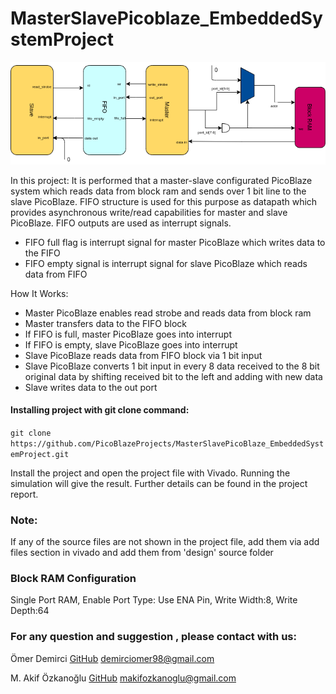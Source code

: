 # MasterSlavePicoblaze_EmbeddedSystemProject

![](Project_Report_and_Poster/schematic(1).png)

In this project: It is performed that a master-slave configurated PicoBlaze system which reads data from block ram and sends over 1 bit line to the slave PicoBlaze. FIFO structure is used for this purpose as datapath which provides asynchronous write/read capabilities for master and slave PicoBlaze. FIFO outputs are used as interrupt signals.

- FIFO full flag is interrupt signal for master PicoBlaze which writes data to the FIFO
- FIFO empty signal is interrupt signal for slave PicoBlaze which reads data from FIFO

How It Works:
- Master PicoBlaze enables read strobe
and reads data from block ram
- Master transfers data to the FIFO
block
- If FIFO is full, master PicoBlaze
goes into interrupt
- If FIFO is empty, slave PicoBlaze
goes into interrupt
- Slave PicoBlaze reads data from
FIFO block via 1 bit input
- Slave PicoBlaze converts 1 bit input in every 8 data received to
the 8 bit original data by shifting received bit to the left and
adding with new data
- Slave writes data to the out port

#### Installing project with git clone command: 
`git clone https://github.com/PicoBlazeProjects/MasterSlavePicoBlaze_EmbeddedSystemProject.git`

Install the project and open the project file with Vivado. Running the simulation will give the result. Further details can be found in the project report.

### Note:
If any of the source files are not shown in the project file, add them via add files section in vivado and add them from 'design' source folder
### Block RAM Configuration
Single Port RAM, Enable Port Type: Use ENA Pin, Write Width:8, Write Depth:64
### For any question and suggestion , please contact with us:
Ömer Demirci
[GitHub](https://github.com/demirgit)
demirciomer98@gmail.com

M. Akif Özkanoğlu 
[GitHub](https://github.com/makifozkanoglu)
makifozkanoglu@gmail.com
